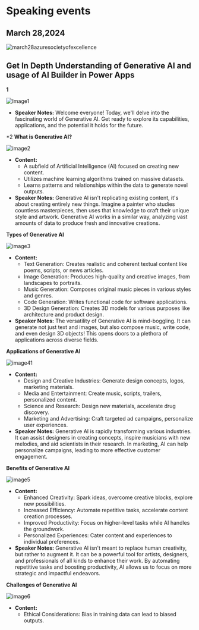 # Speaking events


March 28,2024
--------------
![march28azuresocietyofexcellence](https://github.com/codedevvenkat/Speaking/assets/68611408/b4f1f66f-a208-497c-bb9e-fd16b3db6d3a)


## Get In Depth Understanding of Generative AI and usage of AI Builder in Power Apps

**1**


![Image1](https://github.com/codedevvenkat/Speaking/assets/68611408/e57c3d6d-4c43-4ce8-b47b-744445108153)

* **Speaker Notes:** 
Welcome everyone! Today, we'll delve into the fascinating world of Generative AI. Get ready to explore its capabilities, applications, and the potential it holds for the future. 


*2 **What is Generative AI?**
  
![image2](https://github.com/codedevvenkat/Speaking/assets/68611408/76f999fb-9a12-461b-9998-c1ace38c9718)

* **Content:**
    * A subfield of Artificial Intelligence (AI) focused on creating new content.
    * Utilizes machine learning algorithms trained on massive datasets.
    * Learns patterns and relationships within the data to generate novel outputs.
* **Speaker Notes:** 
Generative AI isn't replicating existing content, it's about creating entirely new things. Imagine a painter who studies countless masterpieces, then uses that knowledge to craft their unique style and artwork.  Generative AI works in a similar way, analyzing vast amounts of data to produce fresh and innovative creations. 

**Types of Generative AI**


![image3](https://github.com/codedevvenkat/Speaking/assets/68611408/3f4a5c13-017e-4285-a63a-47c7bf6b4a6e)

* **Content:**
    * Text Generation: Creates realistic and coherent textual content like poems, scripts, or news articles. 
    * Image Generation: Produces high-quality and creative images, from landscapes to portraits.
    * Music Generation: Composes original music pieces in various styles and genres.
    * Code Generation: Writes functional code for software applications.
    * 3D Design Generation: Creates 3D models for various purposes like architecture and product design. 
* **Speaker Notes:** 
The versatility of Generative AI is mind-boggling. It can generate not just text and images, but also compose music, write code, and even design 3D objects! This opens doors to a plethora of applications across diverse fields. 

**Applications of Generative AI**


![image41](https://github.com/codedevvenkat/Speaking/assets/68611408/8ac448b4-e250-4594-9762-bc5533610acf)


* **Content:**
    * Design and Creative Industries: Generate design concepts, logos, marketing materials.
    * Media and Entertainment: Create music, scripts, trailers, personalized content.
    * Science and Research: Design new materials, accelerate drug discovery.
    * Marketing and Advertising: Craft targeted ad campaigns, personalize user experiences.
* **Speaker Notes:** 
Generative AI is rapidly transforming various industries. It can assist designers in creating concepts, inspire musicians with new melodies, and aid scientists in their research.  In marketing, AI can help personalize campaigns, leading to more effective customer engagement. 

**Benefits of Generative AI**


  ![image5](https://github.com/codedevvenkat/Speaking/assets/68611408/54374f22-e0ae-474d-b8b9-80b492075d56)


* **Content:**
    * Enhanced Creativity: Spark ideas, overcome creative blocks, explore new possibilities.
    * Increased Efficiency: Automate repetitive tasks, accelerate content creation processes.
    * Improved Productivity: Focus on higher-level tasks while AI handles the groundwork.
    * Personalized Experiences: Cater content and experiences to individual preferences.
* **Speaker Notes:** 
Generative AI isn't meant to replace human creativity, but rather to augment it. It can be a powerful tool for artists, designers, and professionals of all kinds to enhance their work.  By automating repetitive tasks and boosting productivity, AI allows us to focus on more strategic and impactful endeavors.

**Challenges of Generative AI**


![image6](https://github.com/codedevvenkat/Speaking/assets/68611408/b17cc042-a89c-46f1-82ac-32ce387b2cb1)

* **Content:**
    * Ethical Considerations: Bias in training data can lead to biased outputs.
